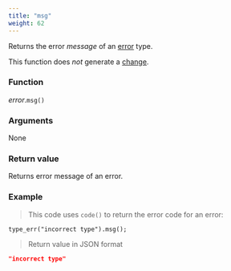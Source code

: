 ```yaml
---
title: "msg"
weight: 62
---
```


Returns the error *message* of an [error](..) type.

This function does *not* generate a [change](../../../overview/changes).

### Function

*error*.`msg()`

### Arguments

None

### Return value

Returns error message of an error.

### Example

> This code uses `code()` to return the error code for an error:

```thingsdb,json_response
type_err("incorrect type").msg();
```

> Return value in JSON format

```json
"incorrect type"
```
